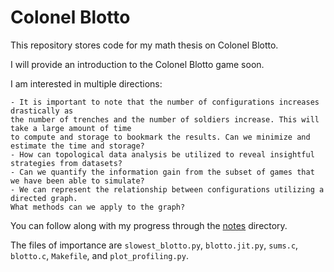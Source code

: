 Colonel Blotto
==============

This repository stores code for my math thesis on Colonel Blotto.

I will provide an introduction to the Colonel Blotto game soon.

I am interested in multiple directions:

    - It is important to note that the number of configurations increases drastically as 
    the number of trenches and the number of soldiers increase. This will take a large amount of time 
    to compute and storage to bookmark the results. Can we minimize and estimate the time and storage?
    - How can topological data analysis be utilized to reveal insightful strategies from datasets?
    - Can we quantify the information gain from the subset of games that we have been able to simulate?
    - We can represent the relationship between configurations utilizing a directed graph. 
    What methods can we apply to the graph?

You can follow along with my progress through the [notes](notes/) directory.

The files of importance are `slowest_blotto.py`, `blotto.jit.py`, `sums.c`, `blotto.c`, `Makefile`, and `plot_profiling.py`.
